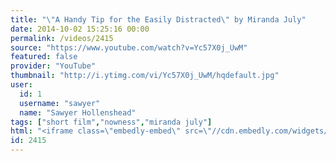 ```yaml
---
title: "\"A Handy Tip for the Easily Distracted\" by Miranda July"
date: 2014-10-02 15:25:16 00:00
permalink: /videos/2415
source: "https://www.youtube.com/watch?v=Yc57X0j_UwM"
featured: false
provider: "YouTube"
thumbnail: "http://i.ytimg.com/vi/Yc57X0j_UwM/hqdefault.jpg"
user:
  id: 1
  username: "sawyer"
  name: "Sawyer Hollenshead"
tags: ["short film","nowness","miranda july"]
html: "<iframe class=\"embedly-embed\" src=\"//cdn.embedly.com/widgets/media.html?src=http%3A%2F%2Fwww.youtube.com%2Fembed%2FYc57X0j_UwM%3Fwmode%3Dtransparent%26feature%3Doembed&wmode=transparent&url=http%3A%2F%2Fwww.youtube.com%2Fwatch%3Fv%3DYc57X0j_UwM&image=http%3A%2F%2Fi.ytimg.com%2Fvi%2FYc57X0j_UwM%2Fhqdefault.jpg&key=daaebf4d9cdd46779200162d0ca86e20&type=text%2Fhtml&schema=youtube\" width=\"854\" height=\"480\" scrolling=\"no\" frameborder=\"0\" allowfullscreen></iframe>"
id: 2415
---
```


